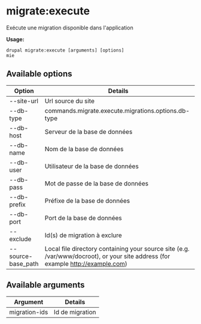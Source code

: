 # migrate:execute
Exécute une migration disponible dans l'application

**Usage:**
```
drupal migrate:execute [arguments] [options]
mie
```

## Available options
Option | Details
-------|-------------
--site-url | Url source du site
--db-type | commands.migrate.execute.migrations.options.db-type
--db-host | Serveur de la base de données
--db-name | Nom de la base de données
--db-user | Utilisateur de la base de données
--db-pass | Mot de passe de la base de données
--db-prefix | Préfixe de la base de données
--db-port | Port de la base de données
--exclude | Id(s) de migration à exclure
--source-base_path | Local file directory containing your source site (e.g. /var/www/docroot), or your site address (for example http://example.com)

## Available arguments
Argument | Details
---------|-------------
migration-ids | Id de migration
